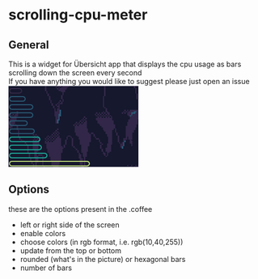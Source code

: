 # scrolling-cpu-meter
## General
This is a widget for Übersicht app that displays the cpu usage as bars scrolling down the screen every second  
If you have anything you would like to suggest please just open an issue  
![alt text](screenshot.png)  

## Options
these are the options present in the .coffee
* left or right side of the screen
* enable colors
* choose colors (in rgb format, i.e. rgb(10,40,255))
* update from the top or bottom
* rounded (what's in the picture) or hexagonal bars
* number of bars
